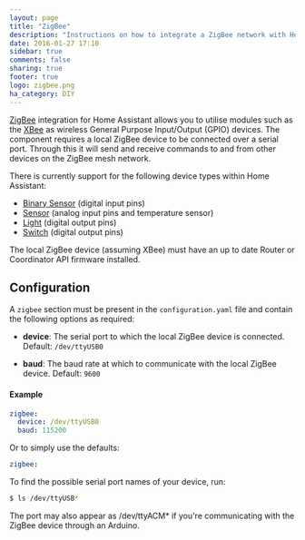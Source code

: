```yaml
---
layout: page
title: "ZigBee"
description: "Instructions on how to integrate a ZigBee network with Home Assistant."
date: 2016-01-27 17:10
sidebar: true
comments: false
sharing: true
footer: true
logo: zigbee.png
ha_category: DIY
---
```


[ZigBee](http://www.zigbee.org/what-is-zigbee/) integration for Home Assistant allows you to utilise modules such as the [XBee](http://www.digi.com/lp/xbee) as wireless General Purpose Input/Output (GPIO) devices. The component requires a local ZigBee device to be connected over a serial port. Through this it will send and receive commands to and from other devices on the ZigBee mesh network.

There is currently support for the following device types within Home Assistant:

- [Binary Sensor](../binary_sensor.zigbee) (digital input pins)
- [Sensor](../sensor.zigbee) (analog input pins and temperature sensor)
- [Light](../light.zigbee) (digital output pins)
- [Switch](../switch.zigbee) (digital output pins)

The local ZigBee device (assuming XBee) must have an up to date Router or Coordinator API firmware installed.

## Configuration

A `zigbee` section must be present in the `configuration.yaml` file and contain the following options as required:

- **device**: The serial port to which the local ZigBee device is connected. Default: `/dev/ttyUSB0`

- **baud**: The baud rate at which to communicate with the local ZigBee device. Default: `9600`

#### Example

```yaml
zigbee:
  device: /dev/ttyUSB0
  baud: 115200
```

Or to simply use the defaults:

```yaml
zigbee:
```

To find the possible serial port names of your device, run:

```bash
$ ls /dev/ttyUSB*
```

<p class='note'>
The port may also appear as /dev/ttyACM* if you're communicating with the ZigBee device through an Arduino.
</p>
